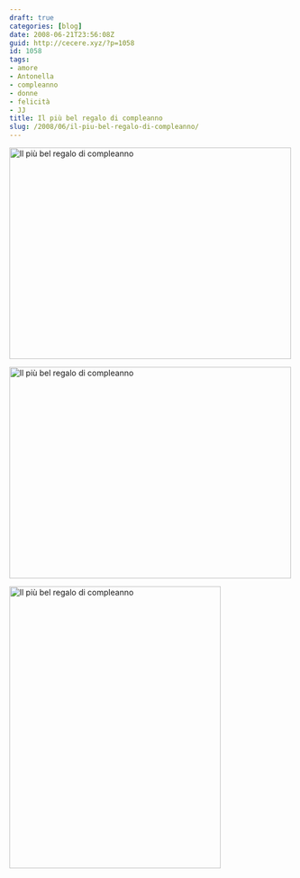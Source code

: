 ```yaml
---
draft: true
categories: [blog]
date: 2008-06-21T23:56:08Z
guid: http://cecere.xyz/?p=1058
id: 1058
tags:
- amore
- Antonella
- compleanno
- donne
- felicità
- JJ
title: Il più bel regalo di compleanno
slug: /2008/06/il-piu-bel-regalo-di-compleanno/
---
```


[<img src="http://farm4.static.flickr.com/3087/2601655828_6698592638.jpg" width="500" height="375" alt="Il più bel regalo di compleanno" />](http://www.flickr.com/photos/krur/2601655828/ "Il più bel regalo di compleanno di Stefano Cecere, su Flickr")
  

  
[<img src="http://farm4.static.flickr.com/3080/2601656830_ee4fd64321.jpg" width="500" height="375" alt="Il più bel regalo di compleanno" />](http://www.flickr.com/photos/krur/2601656830/ "Il più bel regalo di compleanno di Stefano Cecere, su Flickr")
  

  
[<img src="http://farm4.static.flickr.com/3282/2601657338_7137eabe40.jpg" width="375" height="500" alt="Il più bel regalo di compleanno" />](http://www.flickr.com/photos/krur/2601657338/ "Il più bel regalo di compleanno di Stefano Cecere, su Flickr")